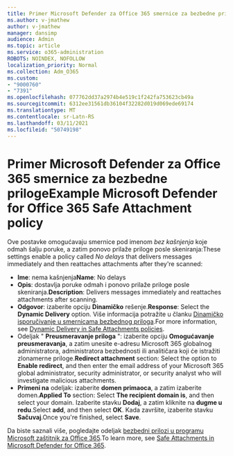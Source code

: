 ```yaml
---
title: Primer Microsoft Defender za Office 365 smernice za bezbedne priloge
ms.author: v-jmathew
author: v-jmathew
manager: dansimp
audience: Admin
ms.topic: article
ms.service: o365-administration
ROBOTS: NOINDEX, NOFOLLOW
localization_priority: Normal
ms.collection: Adm_O365
ms.custom:
- "9000760"
- "7391"
ms.openlocfilehash: 077762dd37a2974b4e519c1f242fa753623cb49a
ms.sourcegitcommit: 6312ee31561db36104f32282d019d069ede69174
ms.translationtype: MT
ms.contentlocale: sr-Latn-RS
ms.lasthandoff: 03/11/2021
ms.locfileid: "50749198"
---
```

# <a name="example-microsoft-defender-for-office-365-safe-attachment-policy"></a><span data-ttu-id="1b3f2-102">Primer Microsoft Defender za Office 365 smernice za bezbedne priloge</span><span class="sxs-lookup"><span data-stu-id="1b3f2-102">Example Microsoft Defender for Office 365 Safe Attachment policy</span></span>

<span data-ttu-id="1b3f2-103">Ove postavke omogućavaju smernice pod imenom *bez kašnjenja* koje odmah šalju poruke, a zatim ponovo prilaže priloge posle skeniranja:</span><span class="sxs-lookup"><span data-stu-id="1b3f2-103">These settings enable a policy called *No delays* that delivers messages immediately and then reattaches attachments after they're scanned:</span></span>

- <span data-ttu-id="1b3f2-104">**Ime**: nema kašnjenja</span><span class="sxs-lookup"><span data-stu-id="1b3f2-104">**Name**: No delays</span></span>
- <span data-ttu-id="1b3f2-105">**Opis**: dostavlja poruke odmah i ponovo prilaže priloge posle skeniranja.</span><span class="sxs-lookup"><span data-stu-id="1b3f2-105">**Description**: Delivers messages immediately and reattaches attachments after scanning.</span></span>
- <span data-ttu-id="1b3f2-106">**Odgovor**: izaberite opciju **Dinamičko** rešenje.</span><span class="sxs-lookup"><span data-stu-id="1b3f2-106">**Response**: Select the **Dynamic Delivery** option.</span></span> <span data-ttu-id="1b3f2-107">Više informacija potražite u članku [Dinamičko isporučivanje u smernicama bezbednog priloga](https://go.microsoft.com/fwlink/?linkid=2092328).</span><span class="sxs-lookup"><span data-stu-id="1b3f2-107">For more information, see [Dynamic Delivery in Safe Attachments policies](https://go.microsoft.com/fwlink/?linkid=2092328).</span></span>
- <span data-ttu-id="1b3f2-108">Odeljak " **Preusmeravanje priloga** ": izaberite opciju **Omogućavanje preusmeravanja**, a zatim unesite e-adresu Microsoft 365 globalnog administratora, administratora bezbednosti ili analitičara koji će istražiti zlonamerne priloge.</span><span class="sxs-lookup"><span data-stu-id="1b3f2-108">**Redirect attachment** section: Select the option to **Enable redirect**, and then enter the email address of your Microsoft 365 global administrator, security administrator, or security analyst who will investigate malicious attachments.</span></span>
- <span data-ttu-id="1b3f2-109">**Primeni na** odeljak: izaberite **domen primaoca**, a zatim izaberite domen.</span><span class="sxs-lookup"><span data-stu-id="1b3f2-109">**Applied To** section: Select **The recipient domain is**, and then select your domain.</span></span> <span data-ttu-id="1b3f2-110">Izaberite stavku **Dodaj**, a zatim kliknite na **dugme u redu**.</span><span class="sxs-lookup"><span data-stu-id="1b3f2-110">Select **add**, and then select **OK**.</span></span> <span data-ttu-id="1b3f2-111">Kada završite, izaberite stavku **Sačuvaj**.</span><span class="sxs-lookup"><span data-stu-id="1b3f2-111">Once you're finished, select **Save**.</span></span>

<span data-ttu-id="1b3f2-112">Da biste saznali više, pogledajte odeljak [bezbedni prilozi u programu Microsoft zaštitnik za Office 365](https://go.microsoft.com/fwlink/?linkid=2092213).</span><span class="sxs-lookup"><span data-stu-id="1b3f2-112">To learn more, see [Safe Attachments in Microsoft Defender for Office 365](https://go.microsoft.com/fwlink/?linkid=2092213).</span></span>
